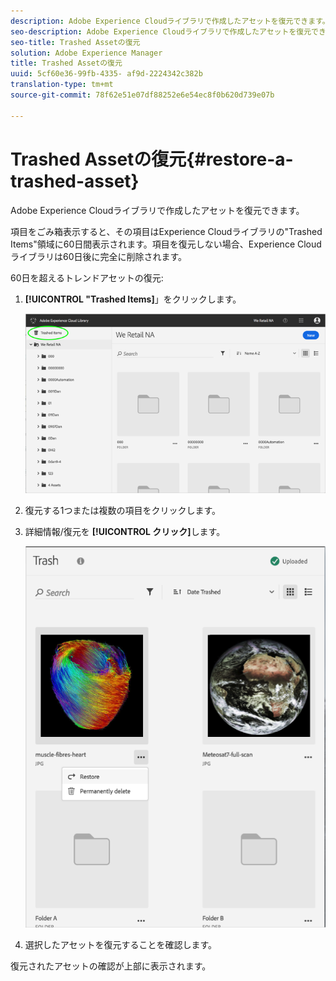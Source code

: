 ```yaml
---
description: Adobe Experience Cloudライブラリで作成したアセットを復元できます。
seo-description: Adobe Experience Cloudライブラリで作成したアセットを復元できます。
seo-title: Trashed Assetの復元
solution: Adobe Experience Manager
title: Trashed Assetの復元
uuid: 5cf60e36-99fb-4335- af9d-2224342c382b
translation-type: tm+mt
source-git-commit: 78f62e51e07df88252e6e54ec8f0b620d739e07b

---
```



# Trashed Assetの復元{#restore-a-trashed-asset}

Adobe Experience Cloudライブラリで作成したアセットを復元できます。

項目をごみ箱表示すると、その項目はExperience Cloudライブラリの"Trashed Items"領域に60日間表示されます。項目を復元しない場合、Experience Cloudライブラリは60日後に完全に削除されます。

60日を超えるトレンドアセットの復元:

1. **[!UICONTROL "Trashed Items]**」をクリックします。

   ![](assets/library_general_trashed_items.png)

1. 復元する1つまたは複数の項目をクリックします。
1. 詳細情報/復元を **[!UICONTROL クリック]**&#x200B;します。

   ![](assets/library_restore_perm_delete.png)

1. 選択したアセットを復元することを確認します。

復元されたアセットの確認が上部に表示されます。

